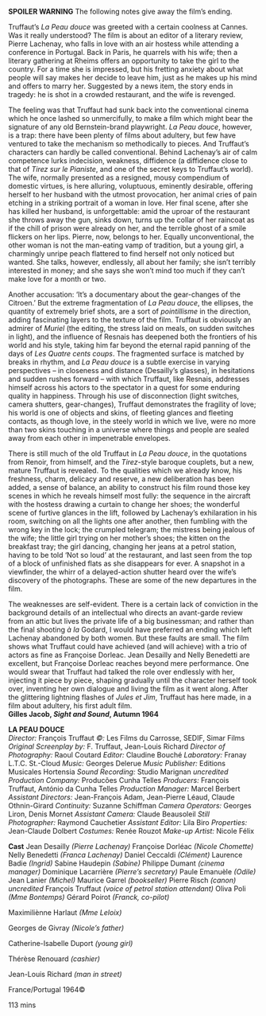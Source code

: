 
**SPOILER WARNING** The following notes give away the film’s ending.

Truffaut’s _La Peau douce_ was greeted with a certain coolness at Cannes. Was it really understood? The film is about an editor of a literary review, Pierre Lachenay, who falls in love with an air hostess while attending a conference in Portugal. Back in Paris, he quarrels with his wife; then a literary gathering at Rheims offers an opportunity to take the girl to the country. For a time she is impressed, but his fretting anxiety about what people will say makes her decide to leave him, just as he makes up his mind and offers to marry her. Suggested by a news item, the story ends in tragedy: he is shot in a crowded restaurant, and the wife is revenged.

The feeling was that Truffaut had sunk back into the conventional cinema which he once lashed so unmercifully, to make a film which might bear the signature of any old Bernstein-brand playwright. _La Peau douce_, however, is a trap: there have been plenty of films about adultery, but few have ventured to take the mechanism so methodically to pieces. And Truffaut’s characters can hardly be called conventional. Behind Lachenay’s air of calm competence lurks indecision, weakness, diffidence (a diffidence close to that of _Tirez sur le Pianiste_, and one of the secret keys to Truffaut’s world). The wife, normally presented as a resigned, mousy compendium of domestic virtues, is here alluring, voluptuous, eminently desirable, offering herself to her husband with the utmost provocation, her animal cries of pain etching in a striking portrait of a woman in love. Her final scene, after she has killed her husband, is unforgettable: amid the uproar of the restaurant she throws away the gun, sinks down, turns up the collar of her raincoat as if the chill of prison were already on her, and the terrible ghost of a smile flickers on her lips. Pierre, now, belongs to her. Equally unconventional, the other woman is not the man-eating vamp of tradition, but a young girl, a charmingly unripe peach flattered to find herself not only noticed but wanted. She talks, however, endlessly, all about her family; she isn’t terribly interested in money; and she says she won’t mind too much if they can’t make love for a month or two.

Another accusation: ‘It’s a documentary about the gear-changes of the Citroen.’ But the extreme fragmentation of _La Peau douce_, the ellipses, the quantity of extremely brief shots, are a sort of _pointillisme_ in the direction, adding fascinating layers to the texture of the film. Truffaut is obviously an admirer of _Muriel_ (the editing, the stress laid on meals, on sudden switches in light), and the influence of Resnais has deepened both the frontiers of his world and his style, taking him far beyond the eternal rapid panning of the days of _Les Quatre cents coups_. The fragmented surface is matched by breaks in rhythm, and _La Peau douce_ is a subtle exercise in varying perspectives – in closeness and distance (Desailly’s glasses), in hesitations and sudden rushes forward – with which Truffaut, like Resnais, addresses himself across his actors to the spectator in a quest for some enduring quality in happiness. Through his use of disconnection (light switches, camera shutters, gear-changes), Truffaut demonstrates the fragility of love; his world is one of objects and skins, of fleeting glances and fleeting contacts, as though love, in the steely world in which we live, were no more than two skins touching in a universe where things and people are sealed away from each other in impenetrable envelopes.

There is still much of the old Truffaut in _La Peau douce_, in the quotations from Renoir, from himself, and the _Tirez_-style baroque couplets, but a new, mature Truffaut is revealed. To the qualities which we already know, his freshness, charm, delicacy and reserve, a new deliberation has been added, a sense of balance, an ability to construct his film round those key scenes in which he reveals himself most fully: the sequence in the aircraft with the hostess drawing a curtain to change her shoes; the wonderful scene of furtive glances in the lift, followed by Lachenay’s exhilaration in his room, switching on all the lights one after another, then fumbling with the wrong key in the lock; the crumpled telegram; the mistress being jealous of the wife; the little girl trying on her mother’s shoes; the kitten on the breakfast tray; the girl dancing, changing her jeans at a petrol station, having to be told ‘Not so loud’ at the restaurant, and last seen from the top of a block of unfinished flats as she disappears for ever. A snapshot in a viewfinder, the whirr of a delayed-action shutter heard over the wife’s discovery of the photographs. These are some of the new departures in the film.

The weaknesses are self-evident. There is a certain lack of conviction in the background details of an intellectual who directs an avant-garde review from an attic but lives the private life of a big businessman; and rather than the final shooting _à Ia_ Godard, I would have preferred an ending which left Lachenay abandoned by both women. But these faults are small. The film shows what Truffaut could have achieved (and will achieve) with a trio of actors as fine as Françoise Dorleac. Jean Desailly and Nelly Benedetti are excellent, but Françoise Dorleac reaches beyond mere performance. One would swear that Truffaut had talked the role over endlessly with her, injecting it piece by piece, shaping gradually until the character herself took over, inventing her own dialogue and living the film as it went along. After the glittering lightning flashes of _Jules et Jim_, Truffaut has here made, in a film about adultery, his first adult film.<br>
**Gilles Jacob, _Sight and Sound_, Autumn 1964**<br>

**LA PEAU DOUCE**<br>
_Director:_ François Truffaut
_©:_ Les Films du Carrosse, SEDIF, Simar Films
_Original Screenplay by:_ F. Truffaut, Jean-Louis Richard
_Director of Photography:_ Raoul Coutard
_Editor:_ Claudine Bouché
_Laboratory:_ Franay L.T.C. St.-Cloud
_Music:_ Georges Delerue
_Music Publisher:_ Editions Musicales Hortensia
_Sound Recording:_ Studio Marignan
_uncredited_
_Production Company:_ Producões Cunha Telles
_Producers:_ François Truffaut, António da Cunha Telles
_Production Manager:_ Marcel Berbert
_Assistant Directors:_ Jean-François Adam, Jean-Pierre Léaud, Claude Othnin-Girard
_Continuity:_ Suzanne Schiffman
_Camera Operators:_ Georges Liron, Denis Mornet
_Assistant Camera:_ Claude Beausoleil
_Still Photographer:_ Raymond Cauchetier
_Assistant Editor:_ Lila Biro
_Properties:_ Jean-Claude Dolbert
_Costumes:_ Renée Rouzot
_Make-up Artist:_ Nicole Félix

**Cast**
Jean Desailly _(Pierre Lachenay)_
Françoise Dorléac _(Nicole Chomette)_
Nelly Benedetti _(Franca Lachenay)_
Daniel Ceccaldi _(Clément)_
Laurence Badie _(Ingrid)_
Sabine Haudepin _(Sabine)_
Philippe Dumant _(cinema manager)_
Dominique Lacarrière _(Pierre’s secretary)_
Paule Emanuèle _(Odile)_
Jean Lanier _(Michel)_
Maurice Garrel _(bookseller)_
Pierre Risch _(canon)_
_uncredited_
François Truffaut _(voice of petrol station attendant)_
Oliva Poli _(Mme Bontemps)_
Gérard Poirot _(Franck, co-pilot)_

Maximiliènne Harlaut _(Mme Leloix)_

Georges de Givray _(Nicole’s father)_

Catherine-Isabelle Duport _(young girl)_

Thérèse Renouard _(cashier)_

Jean-Louis Richard _(man in street)_

France/Portugal 1964©

113 mins
<!--stackedit_data:
eyJoaXN0b3J5IjpbNTM4NjMzOTk1XX0=
-->